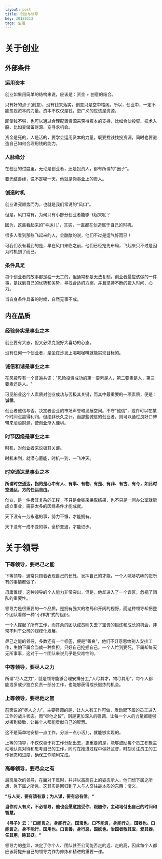 ```yaml
---
layout: post
title: 创业与领导
key: 20180313
tags: 生活
---
```


# 关于创业


## 外部条件

### 运用资本

创业如果用简单的结构来说，应该是：资金 + 创意的结合。

只有好的点子(创意)，没有钱来落实，创意只是空中楼阁。所以，创业中，一定不能忽视资本的力量。资本不仅仅是钱，更广义的应该是资源。

即使钱不够，也可以通过合理配置资源来获得资本的支持，比如合伙投资、技术入股、比如变储备财源、变寻求机会。

资金是死的，人是活的，要学会运用资本的力量，既要找钱找投资源，同时也要锻造自己如何合理用钱的能力。

### 人脉缘分

在创业的过度里，无论是创业者，还是投资人，都有所谓的"圈子"。

 要光结善缘，说不定哪一天，他就是你事业上的贵人。

### 创造时机

创业讲究顺势而为，也就是我们常说的"风口"。

但是，风口常有，为何只有小部分创业者能够飞起来呢？

因为，这些看起来的"幸运儿"，其实，一直都在创造属于自己的时机。

很多人看到那些飞起来的人，会酸酸的说，他们不过是运气好而已！

可我们没有看到的是，早在风口来临之前，他们已经抢先布局，飞起来只不过是因为时机到了而已。

### 条件具足

每个创业者的故事都是独一无二的，但通常都是无法复制。创业者最应该做的一件事，是找到自己的优势和劣势，寻找合适的方案，并且坚持不断的投入时间、心力。

当自身条件具备的时候，自然无事不成。

## 内在品质

### 经验务实是事业之本

创业要有大志，但又必须克服好大喜功的心态。

没有任何一个创业者，是坐在沙发上喝喝咖啡就能实现目标的。

### 诚信和谐是事业之本

在风投界有一个普遍共识："风险投资成功的第一要素是人，第二要素是人，第三要素还是人。"

可见船业这个人素质对创业成功与否极其关键，而其中最重要的一项素质，便是：**诚信**。

创业者诚信与否，决定者企业的市场声誉和发展空间。不守"诚信"，或许可以在某个时间点赢得利润，但绝非长久之计。而那些诚信的创业者，则可以通过良好口碑带来滚滚财源，使创业渐入佳境。

### 时节因缘是事业之本

时机，对创业者来说极其关键。

时机未到，就潜心蓄能，时机一到，一飞冲天。

### 时空通达是事业之本

**所谓时空通达，指的是心中有人、有事、有物、有是、有非、有古、有今，如此时空通达，方的任运自由。**

创业，是一件极其复杂的工程，不只是金钱来换取结果，也不只是一间办公室就能成立事业，需要太多的因缘条件才能成就。

天下没有一劳永逸的事，努力不懈，才能拥有。

天下没有一成不变的事，全桥变通，才能进步。

# 关于领导

### 下等领导，要尽己之能

下等领导，通常只顾着表现自己的长处，发挥自己的才能，一个人吭哧吭哧的把所有的事情都做了。

毋庸置疑，这种领导的个人能力非常突出，但是，他却进入了一个误区，忽视了团队的重要性。

领导力是很重要的一个品质，是拥有强大的格局和开阔的视野，而这种领导却把整个团队看做一种"小作坊"式的组织。

一个人撑起了所有工作，而其余的团队成员则失去了宝贵的锻炼和成长的机会，非常不利于公司的规模化发展。

尽己之能的领导，多数还有一个标签，便是"善良"，他们不好意思给别人安排工作，生怕下属会当成一种负担，只好自己挖掘自己，一个人忙到要死，下属却每天无所事事，这对于一个团队来说几乎是灾难性的。

### 中等领导，要尽人之力

所谓“尽人之力”，就是领导能够合理安排分工,"人尽其才，物尽其用"，每个人都能或多或少独立负责一部分工作，也能够获得成长锻炼的机会。

### 上等领导，要尽他之智

前面说的"尽人之力"，主要强调的是，让人人有工作可做，发动起下属的员工进入工作的战斗状态。而“尽他之智”，则是更加深入的强调，让每一个人的力量都能够发挥到极致，让每个人都能贡献自己的智慧。

这不是简单地安排一点工作，分派一点小活儿，就能够实现的。

上等的领导，不仅仅善于将工作分配出去，更重要的是，能够鼓励每个员工积极主动地认真对待和思考自己的工作，同时在推进过程中做好监督，时刻关注员工的工作状态和进度，确保工作顺利完成。

### 高等领导，要尽众之有

最高层次的领导，在面对下属时，并非以高高在上的姿态示人，他们想下属之所想，急下属之所急，这其实是回归到了人与人交往最本质的东西：情义。


**"与人交，要有请有意；为人谋，要有忠有信。"**

**当你对人有义，不必领导，他也会愿意接受你、跟随你，主动地付出自己的时间和智慧。**

**《寻子》云："口能言之，身能行之，国宝也。口不能言，身能行之，国器也。口能言之，身不能行，国用也。口言善，身行恶，国妖也。治国者敬其宝，爱其器，任其用，除其妖。"**

领导力的差异，决定了你个人、团队甚至公司能否走的远、走的高，因此每个人都应该将提升自己的领导力作为修炼和精进的重要一课。

